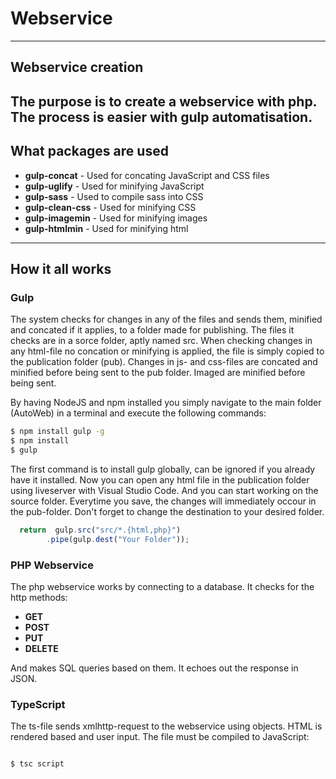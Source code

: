 # Webservice

----
## Webservice creation
The purpose is to create a webservice with php. The process is easier with gulp automatisation.
----
## What packages are used
* **gulp-concat** - Used for concating JavaScript and CSS files
* **gulp-uglify** - Used for minifying JavaScript
* **gulp-sass**   - Used to compile sass into CSS
* **gulp-clean-css** - Used for minifying CSS
* **gulp-imagemin** - Used for minifying images
* **gulp-htmlmin**  - Used for minifying html

----
## How it all works
### Gulp
The system checks for changes in any of the files and sends them, minified and concated if it applies, to a folder made for publishing. The files it checks are in a sorce folder, aptly named src.
When checking changes in any html-file no concation or minifying is applied, the file is simply copied to the publication folder (pub).
Changes in js- and css-files are concated and minified before being sent to the pub folder. Imaged are minified before being sent.

By having NodeJS and npm installed you simply navigate to the main folder (AutoWeb) in a terminal and execute the following commands:

```sh
$ npm install gulp -g
$ npm install
$ gulp
```

The first command is to install gulp globally, can be ignored if you already have it installed.
Now you can open any html file in the publication folder using liveserver with Visual Studio Code. And you can start working on the source folder. Everytime you save, the changes will immediately occour in the pub-folder.
Don't forget to change the destination to your desired folder.

```javascript
  return  gulp.src("src/*.{html,php}")
        .pipe(gulp.dest("Your Folder"));
```


### PHP Webservice
The php webservice works by connecting to a database. It checks for the http methods:

* **GET**
* **POST**
* **PUT**
* **DELETE**

And makes SQL queries based on them. It echoes out the response in JSON.

### TypeScript

The ts-file sends xmlhttp-request to the webservice using objects. HTML is rendered based and user input. The file must be compiled to JavaScript:

```sh

$ tsc script

```







